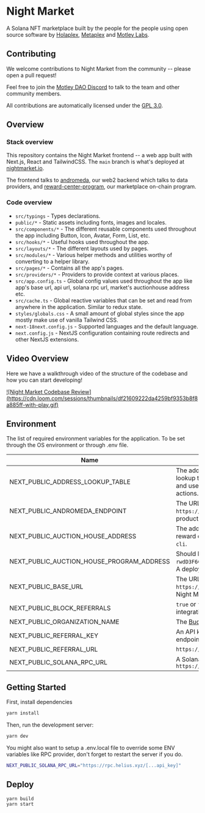 # Night Market

A Solana NFT marketplace built by the people for the people using open source software by [Holaplex](https://holaplex.com/), [Metaplex](https://metaplex.com/) and [Motley Labs](https://motleylabs.com/).

## Contributing

We welcome contributions to Night Market from the community -- please open a pull request!

Feel free to join the [Motley DAO Discord](https://discord.gg/motleydao) to talk to the team and other community members.

All contributions are automatically licensed under the [GPL 3.0](https://github.com/motleylabs/nightmarket/blob/main/LICENSE).

## Overview

### Stack overview

This repository contains the Night Market frontend -- a web app built with Next.js, React and TailwindCSS. The `main` branch is what's deployed at [nightmarket.io](https://nightmarket.io/).

The frontend talks to [andromeda](https://github.com/motleylabs/andromeda), our web2 backend which talks to data providers, and [reward-center-program](https://github.com/motleylabs/reward-center-program), our marketplace on-chain program.

### Code overview

- `src/typings` - Types declarations.
- `public/*` - Static assets including fonts, images and locales.
- `src/components/*` - The different reusable components used throughout the app including Button, Icon, Avatar, Form, List, etc.
- `src/hooks/*` - Useful hooks used throughout the app.
- `src/layouts/*` - The different layouts used by pages.
- `src/modules/*` - Various helper methods and utilities worthy of converting to a helper library.
- `src/pages/*` - Contains all the app's pages.
- `src/providers/*` - Providers to provide context at various places.
- `src/app.config.ts` - Global config values used throughout the app like app's base url, api url, solana rpc url, market's auctionhouse address etc.
- `src/cache.ts` - Global reactive variables that can be set and read from anywhere in the application. Similar to redux state.
- `styles/globals.css` - A small amount of global styles since the app mostly make use of vanilla Tailwind CSS.
- `next-18next.config.js` - Supported languages and the default language.
- `next.config.js` - NextJS configuration containing route redirects and other NextJS extensions.


## Video Overview
Here we have a walkthrough video of the structure of the codebase and how you can start developing!

[![Night Market Codebase Review]
(https://cdn.loom.com/sessions/thumbnails/df21609222da4259bf9353b8f8a885ff-with-play.gif)](https://www.loom.com/embed/df21609222da4259bf9353b8f8a885ff)

## Environment

The list of required environment variables for the application. To be set through the OS environment or through .env file.

| Name | Description |
|------|-------------|
| NEXT_PUBLIC_ADDRESS_LOOKUP_TABLE | The address of the reward center's address lookup table generated by `reward-center-cli` and used for the buy_listing and accept_offer actions. |
| NEXT_PUBLIC_ANDROMEDA_ENDPOINT | The URL of the [andromeda](https://github.com/motleylabs/andromeda) deployment. Use `https://api.nightmarket.io/api` for the production Night Market deployment. |
| NEXT_PUBLIC_AUCTION_HOUSE_ADDRESS | The address of the auction house for the reward center, generated by `reward-center-cli`. |
| NEXT_PUBLIC_AUCTION_HOUSE_PROGRAM_ADDRESS | Should be set to `rwdD3F6CgoCAoVaxcitXAeWRjQdiGc5AVABKCpQSMfd`. A deployment of the [reward-center-program](https://github.com/motleylabs/reward-center-program). |
| NEXT_PUBLIC_BASE_URL | The URL of the [andromeda](https://github.com/motleylabs/andromeda) deployment. Use `https://api.nightmarket.io` for the production Night Market deployment. |
| NEXT_PUBLIC_BLOCK_REFERRALS | `true` or `false`. Whether to use the [BuddyLink](https://www.npmjs.com/package/@ladderlabs/buddylink) integration. |
| NEXT_PUBLIC_ORGANIZATION_NAME | The [BuddyLink](https://www.npmjs.com/package/@ladderlabs/buddylink) organization. |
| NEXT_PUBLIC_REFERRAL_KEY | An API key for the [BuddyLink](https://www.npmjs.com/package/@ladderlabs/buddylink) tracking endpoint. |
| NEXT_PUBLIC_REFERRAL_URL | `https://market-api.getdolphin.io/apiv3/`
| NEXT_PUBLIC_SOLANA_RPC_URL | A Solana RPC endpoint. E.g. `https://api.mainnet-beta.solana.com/` |

## Getting Started

First, install dependencies

```bash
yarn install
```

Then, run the development server:

```bash
yarn dev
```

You might also want to setup a .env.local file to override some ENV variables like RPC provider, don't forget to restart the server if you do.

```bash
NEXT_PUBLIC_SOLANA_RPC_URL="https://rpc.helius.xyz/[...api_key]"
```

## Deploy

```bash
yarn build
yarn start
```

